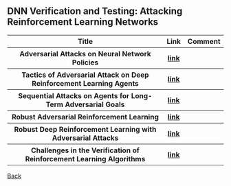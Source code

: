 <head>
  <meta charset="utf-8">

  <meta name="description" content="DNN Verification and Testing: Attacking Techniques">
  <meta name="author" content="SitePoint">

  <link rel="stylesheet" href="css/styles.css?v=1.0">

  <!--[if lt IE 9]>
    <script src="https://cdnjs.cloudflare.com/ajax/libs/html5shiv/3.7.3/html5shiv.js"></script>
  <![endif]-->
</head>

<body>
  
  <h2>DNN Verification and Testing: Attacking Reinforcement Learning Networks </h2>
  
<table class="tg">
  <tr>
    <th class="tg-yw4l"> Title </th> 
    <th> Link </th>    
    <th class="tg-yw4l"> Comment </th> 
  </tr>
  
  <tr>
    <th class="tg-yw4l"> Adversarial Attacks on Neural Network Policies </th> 
    <th> <a href="https://arxiv.org/abs/1702.02284">link</a> </th>  
    <th class="tg-yw4l">  </th>   
  </tr>
  
  <tr>
    <th class="tg-yw4l"> Tactics of Adversarial Attack on Deep Reinforcement Learning Agents </th> 
    <th> <a href="https://arxiv.org/abs/1703.06748">link</a> </th>  
    <th class="tg-yw4l">  </th>   
  </tr>
  
  <tr>
    <th class="tg-yw4l"> Sequential Attacks on Agents for Long-Term Adversarial Goals </th> 
    <th> <a href="https://arxiv.org/abs/1805.12487">link</a> </th>  
    <th class="tg-yw4l">  </th>   
  </tr>

  <tr>
    <th class="tg-yw4l"> Robust Adversarial Reinforcement Learning </th> 
    <th> <a href="https://arxiv.org/abs/1703.02702">link</a> </th>  
    <th class="tg-yw4l">  </th>   
  </tr>
  
  <tr>
    <th class="tg-yw4l"> Robust Deep Reinforcement Learning with Adversarial Attacks </th> 
    <th> <a href="https://arxiv.org/abs/1712.03632">link</a> </th>  
    <th class="tg-yw4l">  </th>   
  </tr>
  
  <tr>
    <th class="tg-yw4l"> Challenges in the Verification of Reinforcement Learning Algorithms </th> 
    <th> <a href="https://ntrs.nasa.gov/archive/nasa/casi.ntrs.nasa.gov/20170007190.pdf">link</a> </th>  
    <th class="tg-yw4l">  </th>   
  </tr>
  
</table>

<a href="https://github.com/TrustAI/Literature-on-DNN-Verification-and-Testing">Back</a>
  
</body>
</html>
